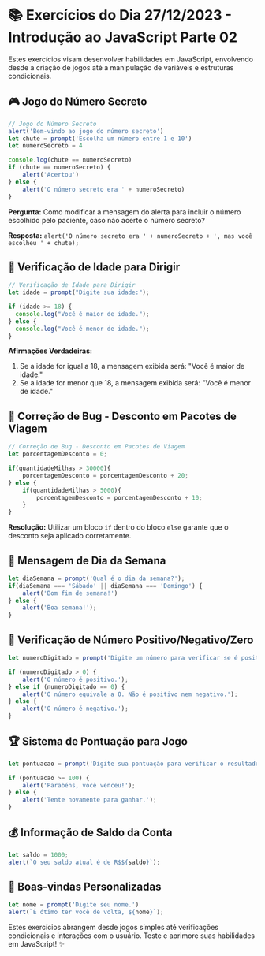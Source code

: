 # 📚 Exercícios do Dia 27/12/2023 - Introdução ao JavaScript Parte 02

Estes exercícios visam desenvolver habilidades em JavaScript, envolvendo desde a criação de jogos até a manipulação de variáveis e estruturas condicionais.

## 🎮 Jogo do Número Secreto

```javascript
// Jogo do Número Secreto
alert('Bem-vindo ao jogo do número secreto')
let chute = prompt('Escolha um número entre 1 e 10')
let numeroSecreto = 4

console.log(chute == numeroSecreto)
if (chute == numeroSecreto) {
    alert('Acertou')
} else {
    alert('O número secreto era ' + numeroSecreto)
}
```

**Pergunta:** Como modificar a mensagem do alerta para incluir o número escolhido pelo paciente, caso não acerte o número secreto?

**Resposta:** `alert('O número secreto era ' + numeroSecreto + ', mas você escolheu ' + chute);`

## 🚗 Verificação de Idade para Dirigir

```javascript
// Verificação de Idade para Dirigir
let idade = prompt("Digite sua idade:");

if (idade >= 18) {
  console.log("Você é maior de idade.");
} else {
  console.log("Você é menor de idade.");
}
```

**Afirmações Verdadeiras:**

1. Se a idade for igual a 18, a mensagem exibida será: "Você é maior de idade."
2. Se a idade for menor que 18, a mensagem exibida será: "Você é menor de idade."

## 🛫 Correção de Bug - Desconto em Pacotes de Viagem

```javascript
// Correção de Bug - Desconto em Pacotes de Viagem
let porcentagemDesconto = 0;

if(quantidadeMilhas > 30000){
    porcentagemDesconto = porcentagemDesconto + 20;
} else {
    if(quantidadeMilhas > 5000){
        porcentagemDesconto = porcentagemDesconto + 10;
    }
}
```

**Resolução:** Utilizar um bloco `if` dentro do bloco `else` garante que o desconto seja aplicado corretamente.

## 📅 Mensagem de Dia da Semana

```javascript
let diaSemana = prompt('Qual é o dia da semana?');
if(diaSemana === 'Sábado' || diaSemana === 'Domingo') {
    alert('Bom fim de semana!')
} else {
    alert('Boa semana!');
}
```

## 🔢 Verificação de Número Positivo/Negativo/Zero

```javascript
let numeroDigitado = prompt('Digite um número para verificar se é positivo ou negativo');

if (numeroDigitado > 0) {
    alert('O número é positivo.');
} else if (numeroDigitado == 0) {
    alert('O número equivale a 0. Não é positivo nem negativo.');
} else {
    alert('O número é negativo.');
}
```

## 🏆 Sistema de Pontuação para Jogo

```javascript
let pontuacao = prompt('Digite sua pontuação para verificar o resultado.');

if (pontuacao >= 100) {
    alert('Parabéns, você venceu!');
} else {
    alert('Tente novamente para ganhar.');
}
```

## 💰 Informação de Saldo da Conta

```javascript
let saldo = 1000;
alert(`O seu saldo atual é de R$${saldo}`);
```

## 👋 Boas-vindas Personalizadas

```javascript
let nome = prompt('Digite seu nome.')
alert(`É ótimo ter você de volta, ${nome}`);
```

Estes exercícios abrangem desde jogos simples até verificações condicionais e interações com o usuário. Teste e aprimore suas habilidades em JavaScript! ✨